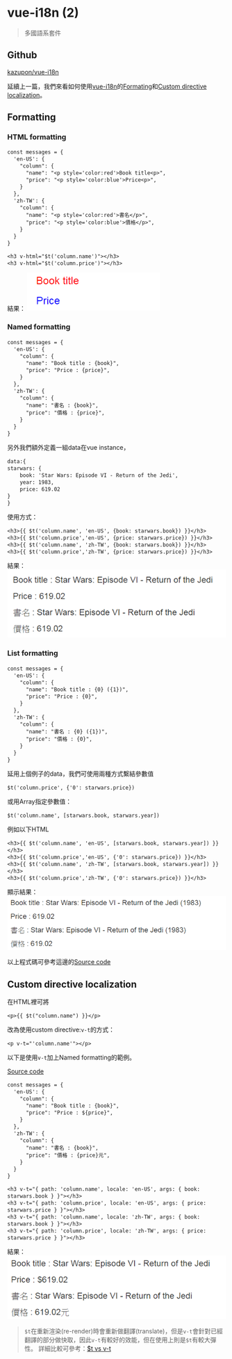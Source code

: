 # vue-i18n (2)

> 多國語系套件


## Github

[kazupon/vue-i18n](https://github.com/kazupon/vue-i18n)


延續上一篇，我們來看如何使用[vue-i18n](https://github.com/kazupon/vue-i18n)的[Formating](http://kazupon.github.io/vue-i18n/guide/formatting.html#html-formatting)和[Custom directive localization](http://kazupon.github.io/vue-i18n/guide/directive.html#object-syntax)。


## Formatting


### HTML formatting

```
const messages = {
  'en-US': {
    "column": {
      "name": "<p style='color:red'>Book title<p>",
      "price": "<p style='color:blue'>Price<p>",
    }
  },
  'zh-TW': {
    "column": {
      "name": "<p style='color:red'>書名</p>",
      "price": "<p style='color:blue'>價格</p>",
    }
  }
}
```

```
<h3 v-html="$t('column.name')"></h3>
<h3 v-html="$t('column.price')"></h3>
```

結果：
![](assets/001.png)



### Named formatting

```
const messages = {
  'en-US': {
    "column": {
      "name": "Book title : {book}",
      "price": "Price : {price}",
    }
  },
  'zh-TW': {
    "column": {
      "name": "書名 : {book}",
      "price": "價格 : {price}",
    }
  }
}
```

另外我們額外定義一組data在vue instance，

```
data:{
starwars: { 
    book: 'Star Wars: Episode VI - Return of the Jedi',
    year: 1983,
    price: 619.02
}
}
```

使用方式：
```
<h3>{{ $t('column.name', 'en-US', {book: starwars.book}) }}</h3>
<h3>{{ $t('column.price','en-US', {price: starwars.price}) }}</h3>
<h3>{{ $t('column.name', 'zh-TW', {book: starwars.book}) }}</h3>
<h3>{{ $t('column.price','zh-TW', {price: starwars.price}) }}</h3>
```

結果：
![](assets/002.png)



### List formatting

```
const messages = {
  'en-US': {
    "column": {
      "name": "Book title : {0} ({1})",
      "price": "Price : {0}",
    }
  },
  'zh-TW': {
    "column": {
      "name": "書名 : {0} ({1})",
      "price": "價格 : {0}",
    }
  }
}
```

延用上個例子的data，我們可使用兩種方式繫結參數值

```
$t('column.price', {'0': starwars.price})
```

或用Array指定參數值：
```
$t('column.name', [starwars.book, starwars.year])
```

例如以下HTML
```
<h3>{{ $t('column.name', 'en-US', [starwars.book, starwars.year]) }}</h3>
<h3>{{ $t('column.price','en-US', {'0': starwars.price}) }}</h3>
<h3>{{ $t('column.name', 'zh-TW', [starwars.book, starwars.year]) }}</h3>
<h3>{{ $t('column.price','zh-TW', {'0': starwars.price}) }}</h3> 
```

顯示結果：
![](assets/003.png)



以上程式碼可參考這邊的[Source code]()




## Custom directive localization

在HTML裡可將
```
<p>{{ $t("column.name") }}</p>
```
改為使用custom directive:`v-t`的方式：
```
<p v-t="'column.name'"></p>
```


以下是使用`v-t`加上Named formatting的範例。

[Source code]()

```
const messages = {
  'en-US': {
    "column": {
      "name": "Book title : {book}",
      "price": "Price : ${price}",
    }
  },
  'zh-TW': {
    "column": {
      "name": "書名 : {book}",
      "price": "價格 : {price}元",
    }
  }
}
```

```
<h3 v-t="{ path: 'column.name', locale: 'en-US', args: { book: starwars.book } }"></h3>
<h3 v-t="{ path: 'column.price', locale: 'en-US', args: { price: starwars.price } }"></h3>
<h3 v-t="{ path: 'column.name', locale: 'zh-TW', args: { book: starwars.book } }"></h3>
<h3 v-t="{ path: 'column.price', locale: 'zh-TW', args: { price: starwars.price } }"></h3>
```

結果：
![](assets/004.png)


> `$t`在重新渲染(re-render)時會重新做翻譯(translate)，但是`v-t`會針對已經翻譯的部分做快取，因此`v-t`有較好的效能，但在使用上則是`$t`有較大彈性。 詳細比較可參考：[$t vs v-t](http://kazupon.github.io/vue-i18n/guide/directive.html#t-vs-v-t)



